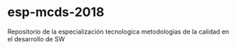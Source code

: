 # esp-mcds-2018
Repositorio de la especialización tecnologica metodologias de la calidad en el desarrollo de SW
